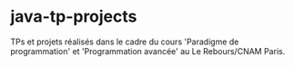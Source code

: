 # java-tp-projects
TPs et projets réalisés dans le cadre du cours 'Paradigme de programmation' et 'Programmation avancée' au Le Rebours/CNAM Paris.
